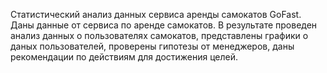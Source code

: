 Статистический анализ данных сервиса аренды самокатов GoFast. Даны данные от сервиса по аренде самокатов. В результате проведен анализ данных о пользователях самокатов, представлены графики о даных пользователей, проверены гипотезы от менеджеров, даны рекомендации по действиям для достижения целей.
